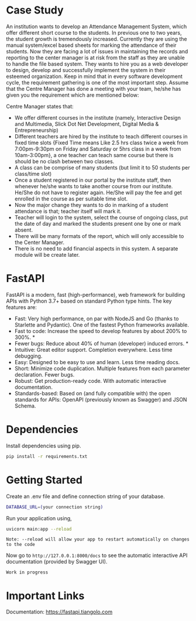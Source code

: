 # Case Study

An institution wants to develop an Attendance Management System, which offer different short course to the students. In previous one to two years, the student growth is tremendously increased. Currently they are using the manual system/excel based sheets for marking the attendance of their students. Now they are facing a lot of issues in maintaining the records and reporting to the center manager is at risk from the staff as they are unable to handle the file based system. They wants to hire you as a web developer to design, develop and successfully implement the system in their esteemed organization. Keep in mind that in every software development cycle, the requirement gathering is one of the most important step. Assume that the Centre Manager has done a meeting with your team, he/she has given you the requirement which are mentioned below:

Centre Manager states that:

-	We offer different courses in the institute (namely, Interactive Design and Multimedia, Slick Dot Net Development, Digital Media & Entrepreneurship)
-	Different teachers are hired by the institute to teach different courses in fixed time slots {Fixed Time means Like 2.5 hrs class twice a week from 7:00pm-9:30pm on Friday and Saturday or 5hrs class in a week from 10am-3:00pm}, a one teacher can teach same course but there is should be no clash between two classes.
-	A class can be comprise of many students (but limit it to 50 students per class/time slot)
-	Once a student registered in our portal by the institute staff, then whenever he/she wants to take another course from our institute. He/She do not have to register again. He/She will pay the fee and get enrolled in the course as per suitable time slot.
-	Now the major change they wants to do in marking of a student attendance is that; teacher itself will mark it. 
-	Teacher will login to the system, select the course of ongoing class, put the date of day and marked the students present one by one or mark absent.
-	There will be many formats of the report, which will only accessible to the Center Manager.
-	There is no need to add financial aspects in this system. A separate module will be create later.


# FastAPI
FastAPI is a modern, fast (high-performance), web framework for building APIs with Python 3.7+ based on standard Python type hints.
The key features are:

- Fast: Very high performance, on par with NodeJS and Go (thanks to Starlette and Pydantic). One of the fastest Python frameworks available.
- Fast to code: Increase the speed to develop features by about 200% to 300%. *
- Fewer bugs: Reduce about 40% of human (developer) induced errors. *
- Intuitive: Great editor support. Completion everywhere. Less time debugging.
- Easy: Designed to be easy to use and learn. Less time reading docs.
- Short: Minimize code duplication. Multiple features from each parameter declaration. Fewer bugs.
- Robust: Get production-ready code. With automatic interactive documentation.
- Standards-based: Based on (and fully compatible with) the open standards for APIs: OpenAPI (previously known as Swagger) and JSON Schema.

# Dependencies
Install dependencies using pip.
```bash
pip install -r requirements.txt
```
# Getting Started
Create an .env file and define connection string of your database.
```bash
DATABASE_URL=(your connection string)
```

Run your application using,
```bash
uvicorn main:app --reload
```
`Note: --reload will allow your app to restart automatically on changes to the code`

Now go to `http://127.0.0.1:8000/docs` to see the automatic interactive API documentation (provided by Swagger UI).

`Work in progress`

# Important Links
Documentation: https://fastapi.tiangolo.com
